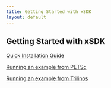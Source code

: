 ```yaml
---
title: Getting Started with xSDK
layout: default
---
```

## Getting Started with xSDK

[Quick Installation Guide](http://installxsdk.readthedocs.org/en/latest/README/index.html)

[Running an example from PETSc](./NotYetWritten.html)

[Running an example from Trilinos](./NotYetWritten.html)


